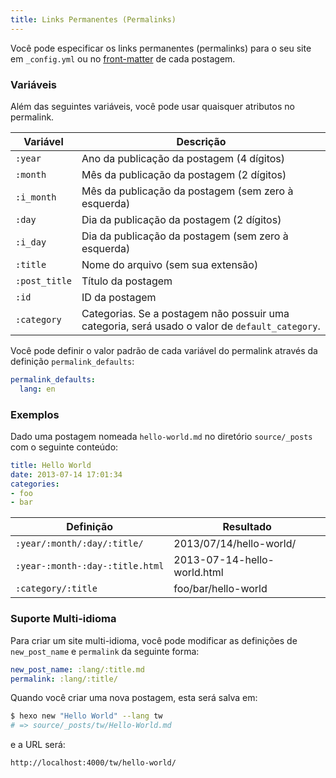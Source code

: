 ```yaml
---
title: Links Permanentes (Permalinks)
---
```


Você pode especificar os links permanentes (permalinks) para o seu site em `_config.yml` ou no [front-matter](front-matter.html) de cada postagem.

### Variáveis

Além das seguintes variáveis, você pode usar quaisquer atributos no permalink.

Variável | Descrição
--- | ---
`:year` | Ano da publicação da postagem (4 dígitos)
`:month` | Mês da publicação da postagem (2 dígitos)
`:i_month` | Mês da publicação da postagem (sem zero à esquerda)
`:day` | Dia da publicação da postagem (2 dígitos)
`:i_day` | Dia da publicação da postagem (sem zero à esquerda)
`:title` | Nome do arquivo (sem sua extensão)
`:post_title` | Título da postagem
`:id` | ID da postagem
`:category` | Categorias. Se a postagem não possuir uma categoria, será usado o valor de `default_category`.

Você pode definir o valor padrão de cada variável do permalink através da definição `permalink_defaults`:

``` yaml
permalink_defaults:
  lang: en
```

### Exemplos

Dado uma postagem nomeada `hello-world.md` no diretório `source/_posts` com o seguinte conteúdo:

``` yaml
title: Hello World
date: 2013-07-14 17:01:34
categories:
- foo
- bar
```

Definição | Resultado
--- | ---
`:year/:month/:day/:title/` | 2013/07/14/hello-world/
`:year-:month-:day-:title.html` | 2013-07-14-hello-world.html
`:category/:title` | foo/bar/hello-world

### Suporte Multi-idioma

Para criar um site multi-idioma, você pode modificar as definições de `new_post_name` e `permalink` da seguinte forma:

``` yaml
new_post_name: :lang/:title.md
permalink: :lang/:title/
```

Quando você criar uma nova postagem, esta será salva em:

``` bash
$ hexo new "Hello World" --lang tw
# => source/_posts/tw/Hello-World.md
```

e a URL será:

``` plain
http://localhost:4000/tw/hello-world/
```
